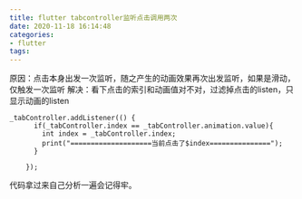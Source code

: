 ```yaml
---
title: flutter tabcontroller监听点击调用两次
date: 2020-11-18 16:14:48
categories: 
- flutter
tags:
---
```

原因：点击本身出发一次监听，随之产生的动画效果再次出发监听，如果是滑动，仅触发一次监听
解决：看下点击的索引和动画值对不对，过滤掉点击的listen，只显示动画的listen
```
_tabController.addListener(() {
      if(_tabController.index == _tabController.animation.value){
        int index = _tabController.index;
        print("====================当前点击了$index===============");
      }

    });
```
代码拿过来自己分析一遍会记得牢。
